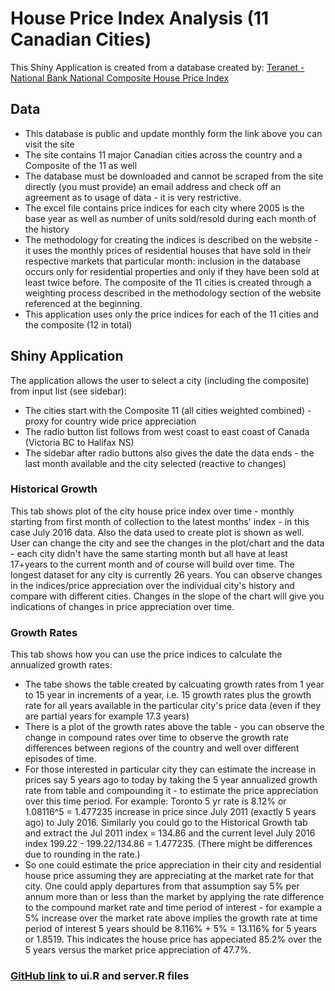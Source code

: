 House Price Index Analysis (11 Canadian Cities)  
===============================================

This Shiny Application is created from a database created by: [Teranet - National Bank National Composite House Price Index](http://www.housepriceindex.ca/default.aspx)

## Data
* This database is public and update monthly form the link above you can visit the site
* The site contains 11 major Canadian cities across the country and a Composite of the 11 as well
* The database must be downloaded and cannot be scraped from the site directly (you must provide)
  an email address and check off an agreement as to usage of data - it is very restrictive.
* The excel file contains price indices for each city where 2005 is the base year as well as number of units
  sold/resold during each month of the history
* The methodology for creating the indices is described on the website - it uses the monthly prices of residential houses that have sold in their respective markets that particular month:  inclusion in the database occurs only for residential properties and only if they have been sold at least twice before.  The composite of the 11 cities is created through a weighting process described in the methodology section of the website referenced at the beginning.
* This application uses only the price indices for each of the 11 cities and the composite (12 in total)

## Shiny Application
The application allows the user to select a city (including the composite) from input list (see sidebar):

* The cities start with the Composite 11 (all cities weighted combined) - proxy for country wide price appreciation
* The radio button list follows from west coast to east coast of Canada (Victoria BC to Halifax NS)
* The sidebar after radio buttons also gives the date the data ends - the last month available and the city selected (reactive to changes)

### Historical Growth
This tab shows plot of the city house price index over time - monthly starting from first month of collection
to the latest months' index - in this case July 2016 data.
Also the data used to create plot is shown as well.
User can change the city and see the changes in the plot/chart and the data - each city didn't have the same starting month but all have at least 17+years to the current month and of course will build over time.  The longest dataset for any city is currently 26 years.  You can observe changes in the indices/price appreciation over the individual city's history and compare with different cities.  Changes in the slope of the chart will give you indications of changes in price appreciation over time.

### Growth Rates
This tab shows how you can use the price indices to calculate the annualized growth rates:  

* The tabe shows the table created by calcuating growth rates from 1 year to 15 year in increments of a year, i.e. 15 growth rates plus the growth rate for all years available in the particular city's price data (even
if they are partial years for example 17.3 years) 
* There is a plot of the growth rates above the table - you can observe the change in compound rates over time to observe the growth rate differences between regions of the country and well over different episodes of time.  
* For those interested in particular city they can estimate the increase in prices say 5 years ago to today by taking the 5 year annualized growth rate from table and compounding it - to estimate the price appreciation over this time period.  For example: Toronto 5 yr rate is 8.12% or 1.08116^5 = 1.477235 increase in price since July 2011 (exactly 5 years ago) to July 2016.  Similarly you could go to the Historical Growth tab and extract the Jul 2011 index = 134.86 and the current level July 2016 index 199.22 - 199.22/134.86 = 1.477235.  (There might be differences due to rounding in the rate.)
* So one could estimate the price appreciation in their city and residential house price assuming they are appreciating at the market rate for that city.  One could apply departures from that assumption say 5% per annum more than or less than the market by applying the rate difference to the compound market rate and time period of interest - for example a 5% increase over the market rate above implies the growth rate at time period of interest 5 years should be 8.116% + 5% = 13.116% for 5 years or 1.8519.  This indicates the house price has appeciated 85.2% over the 5 years versus the market price appreciation of 47.7%.

### [GitHub link](https://github.com/BrucePaterson/ShinyAppDataProducts) to ui.R and server.R files
